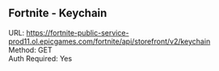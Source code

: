 ## Fortnite - Keychain

URL: https://fortnite-public-service-prod11.ol.epicgames.com/fortnite/api/storefront/v2/keychain \
Method: GET \
Auth Required: Yes
